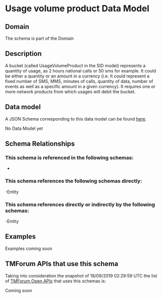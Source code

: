 # Usage volume product Data Model

## Domain

The  schema is part of the  Domain

## Description

A bucket (called UsageVolumeProduct in the SID model) represents a quantity of usage, as 2 hours national calls or 50 sms for example. It could be either a quantity or an amount in a currency (i.e. It could represent a fixed number of SMS, MMS, minutes of calls, quantity of data, number of events as well as a specific amount in a given currency). It requires one or more network products from which usages will debit the bucket.

## Data model

A JSON Schema corresponding to this data model can be found
[here](https://github.com/tmforum-rand/schemas/blob/master/Product/UsageVolumeProduct.schema.json).

No Data Model yet

## Schema Relationships

### This schema is referenced in the following schemas:

-

### This schema references the following schemas directly:

-Entity

### This schema references directly or indirectly by the following schemas:

-Entity



## Examples

Examples coming soon

## TMForum APIs that use this schema

Taking into consideration the snapshot of 18/09/2019 02:29:59 UTC the list of [TMForum Open APIs](https://www.tmforum.org/open-apis/) that uses this schemas is:

Coming soon